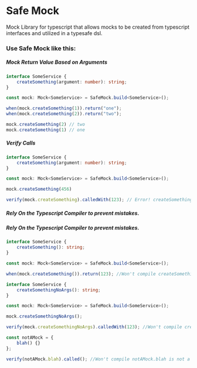Safe Mock
===================

Mock Library for typescript that allows mocks to be created from typescript interfaces and utilized in a typesafe dsl.

### Use Safe Mock like this:


##### Mock Return Value Based on Arguments

```typescript
interface SomeService {
    createSomething(argument: number): string;
}

const mock: Mock<SomeService> = SafeMock.build<SomeService>();

when(mock.createSomething(1)).return("one");
when(mock.createSomething(2)).return("two");

mock.createSomething(2) // two
mock.createSomething(1) // one
```

##### Verify Calls

```typescript
interface SomeService {
    createSomething(argument: number): string;
}

const mock: Mock<SomeService> = SafeMock.build<SomeService>();

mock.createSomething(456)

verify(mock.createSomething).calledWith(123); // Error! createSomething never called with 123 only [456]
```

##### Rely On the Typescript Compiler to prevent mistakes. 
##### Rely On the Typescript Compiler to prevent mistakes. 

```typescript
interface SomeService {
    createSomething(): string;
}

const mock: Mock<SomeService> = SafeMock.build<SomeService>();

when(mock.createSomething()).return(123); //Won't compile createSomething returns a string
```


```typescript
interface SomeService {
    createSomethingNoArgs(): string;
}

const mock: Mock<SomeService> = SafeMock.build<SomeService>();

mock.createSomethingNoArgs();

verify(mock.createSomethingNoArgs).calledWith(123); //Won't compile createSomething takes no args
```


```typescript
const notAMock = {
    blah() {}
};

verify(notAMock.blah).called(); //Won't compile notAMock.blah is not a mock
```
